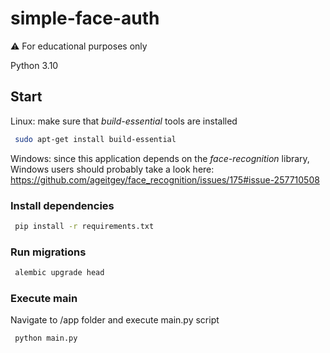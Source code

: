 # simple-face-auth

⚠️ For educational purposes only

Python 3.10

## Start
Linux: make sure that <i>build-essential</i> tools are installed

```bash
 sudo apt-get install build-essential
```

Windows: since this application depends on the <i>face-recognition</i> library, Windows users should probably take a look here:
https://github.com/ageitgey/face_recognition/issues/175#issue-257710508

### Install dependencies

```bash
 pip install -r requirements.txt  
```

### Run migrations
```bash
 alembic upgrade head 
```

### Execute main
Navigate to /app folder and execute main.py script

```bash
 python main.py
```